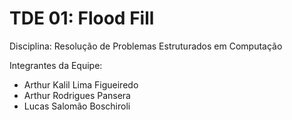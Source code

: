 # TDE 01: Flood Fill

Disciplina: Resolução de Problemas Estruturados em Computação

Integrantes da Equipe:
- Arthur Kalil Lima Figueiredo
- Arthur Rodrigues Pansera
- Lucas Salomão Boschiroli
